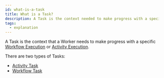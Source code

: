 ```yaml
---
id: what-is-a-task
title: What is a Task?
description: A Task is the context needed to make progress with a specific Workflow Execution or Activity Execution.
tags:
  - explanation
---
```


A Task is the context that a Worker needs to make progress with a specific [Workflow Execution](/docs/content/what-is-a-workflow-execution) or [Activity Execution](/docs/content/what-is-an-activity-execution).

There are two types of Tasks:

- [Activity Task](/docs/content/what-is-an-activity-task)
- [Workflow Task](/docs/content/what-is-a-workflow-task)
